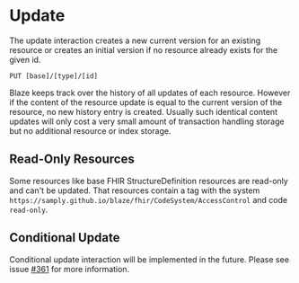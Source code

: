 # Update

The update interaction creates a new current version for an existing resource or creates an initial version if no resource already exists for the given id.

```
PUT [base]/[type]/[id]
```

Blaze keeps track over the history of all updates of each resource. However if the content of the resource update is equal to the current version of the resource, no new history entry is created. Usually such identical content updates will only cost a very small amount of transaction handling storage but no additional resource or index storage.

## Read-Only Resources

Some resources like base FHIR StructureDefinition resources are read-only and can't be updated. That resources contain a tag with the system `https://samply.github.io/blaze/fhir/CodeSystem/AccessControl` and code `read-only`.

## Conditional Update

Conditional update interaction will be implemented in the future. Please see issue [#361](https://github.com/samply/blaze/issues/361) for more information.
